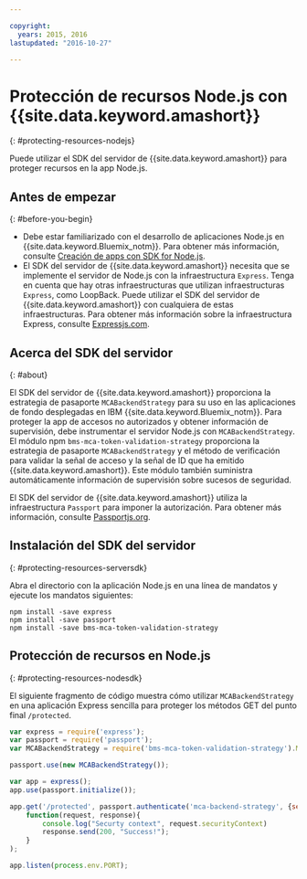 ```yaml
---

copyright:
  years: 2015, 2016
lastupdated: "2016-10-27"

---
```


# Protección de recursos Node.js con {{site.data.keyword.amashort}}
{: #protecting-resources-nodejs}


Puede utilizar el SDK del servidor de {{site.data.keyword.amashort}} para proteger recursos en la app Node.js.

## Antes de empezar
{: #before-you-begin}

* Debe estar familiarizado con el desarrollo de aplicaciones Node.js en {{site.data.keyword.Bluemix_notm}}. Para obtener más información, consulte [Creación de apps con SDK for Node.js](https://console.{DomainName}/docs/runtimes/nodejs/index.html#nodejs_runtime).
* El SDK del servidor de {{site.data.keyword.amashort}} necesita que se implemente el servidor de Node.js con la infraestructura `Express`. Tenga en cuenta que hay otras infraestructuras que utilizan infraestructuras `Express`, como LoopBack. Puede utilizar el SDK del servidor de {{site.data.keyword.amashort}} con cualquiera de estas infraestructuras. Para obtener más información sobre la infraestructura Express, consulte [Expressjs.com](http://expressjs.com/).

## Acerca del SDK del servidor
{: #about}

El SDK del servidor de {{site.data.keyword.amashort}} proporciona la estrategia de pasaporte `MCABackendStrategy` para su uso en las aplicaciones de fondo desplegadas en IBM {{site.data.keyword.Bluemix_notm}}. Para proteger la app de accesos no autorizados y obtener información de supervisión, debe instrumentar el servidor Node.js con `MCABackendStrategy`. El módulo npm `bms-mca-token-validation-strategy` proporciona la estrategia de pasaporte `MCABackendStrategy` y el método de verificación para validar la señal de acceso y la señal de ID que ha emitido {{site.data.keyword.amashort}}. Este módulo también suministra automáticamente información de supervisión sobre sucesos de seguridad.

El SDK del servidor de {{site.data.keyword.amashort}} utiliza la infraestructura `Passport` para imponer la autorización.  Para obtener más información, consulte [Passportjs.org](http://passportjs.org/).

## Instalación del SDK del servidor
{: #protecting-resources-serversdk}

Abra el directorio con la aplicación Node.js en una línea de mandatos y ejecute los mandatos siguientes:

```
npm install -save express
npm install -save passport
npm install -save bms-mca-token-validation-strategy
```

## Protección de recursos en Node.js
{: #protecting-resources-nodesdk}

El siguiente fragmento de código muestra cómo utilizar `MCABackendStrategy` en una aplicación Express sencilla para proteger los métodos GET del punto final `/protected`.

```JavaScript
var express = require('express');
var passport = require('passport');
var MCABackendStrategy = require('bms-mca-token-validation-strategy').MCABackendStrategy;

passport.use(new MCABackendStrategy());

var app = express();
app.use(passport.initialize());

app.get('/protected', passport.authenticate('mca-backend-strategy', {session: false }),
    function(request, response){
		console.log("Securty context", request.securityContext)    
		response.send(200, "Success!");
    }
);

app.listen(process.env.PORT);
```
